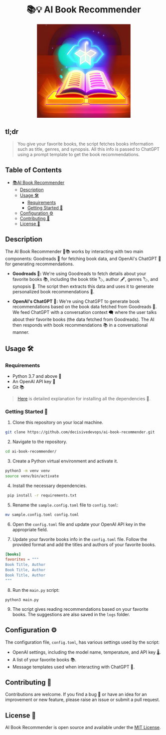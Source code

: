 <p align="center">
    <h1 align="center">📚💡 AI Book Recommender</h1>
</p>
<p align="center">
  <img src="./assets/book-recommender.jpg" width="300" height="300"/>
</p>


## tl;dr

> You give your favorite books, the script fetches books information such as title, genres, and synopsis. All this info is passed to ChatGPT using a prompt template to get the book recommendations.

## Table of Contents
<!--ts-->
* [<g-emoji class="g-emoji" alias="books" fallback-src="https://github.githubassets.com/images/icons/emoji/unicode/1f4da.png">📚</g-emoji>AI Book Recommender](#-ai-book-recommender)
   * [Description](#description)
   * [Usage <g-emoji class="g-emoji" alias="hammer_and_wrench" fallback-src="https://github.githubassets.com/images/icons/emoji/unicode/1f6e0.png">🛠️</g-emoji>](#usage-️)
      * [Requirements](#requirements)
      * [Getting Started <g-emoji class="g-emoji" alias="rocket" fallback-src="https://github.githubassets.com/images/icons/emoji/unicode/1f680.png">🚀</g-emoji>](#getting-started-)
   * [Configuration <g-emoji class="g-emoji" alias="gear" fallback-src="https://github.githubassets.com/images/icons/emoji/unicode/2699.png">⚙️</g-emoji>](#configuration-️)
   * [Contributing <g-emoji class="g-emoji" alias="wave" fallback-src="https://github.githubassets.com/images/icons/emoji/unicode/1f44b.png">👋</g-emoji>](#contributing-)
   * [License <g-emoji class="g-emoji" alias="scroll" fallback-src="https://github.githubassets.com/images/icons/emoji/unicode/1f4dc.png">📜</g-emoji>](#license-)

<!-- Created by https://github.com/ekalinin/github-markdown-toc -->
<!-- Added by: abhinav, at: Sat May 20 17:22:47 IST 2023 -->

<!--te-->
## Description

The AI Book Recommender 🤖📚 works by interacting with two main components: Goodreads 📖 for fetching book data, and OpenAI's ChatGPT 🧠 for generating recommendations.

   - **Goodreads 📖:** We're using Goodreads to fetch details about your favorite books 📚, including the book title 🏷️, author 🖋️, genres 🏷️, and synopsis 📝. The script then extracts this data and uses it to generate personalized book recommendations 🎯.

   - **OpenAI's ChatGPT 🧠:** We're using ChatGPT to generate book recommendations based on the book data fetched from Goodreads 📖. We feed ChatGPT with a conversation context 🗨️ where the user talks about their favorite books (the data fetched from Goodreads). The AI then responds with book recommendations 📚 in a conversational manner.

## Usage 🛠️

### Requirements

- Python 3.7 and above 🐍
- An OpenAI API key 🔑
- Git 📚

> [Here](PREREQUISITES.md) is detailed explanation for installing all the dependencies 🧩.

### Getting Started 🚀

1. Clone this repository on your local machine.

 ```bash
 git clone https://github.com/decisivedevops/ai-book-recommender.git
 ```

2. Navigate to the repository.

 ```bash
 cd ai-book-recommender/
 ```

3. Create a Python virtual environment and activate it.

 ```bash
 python3 -m venv venv
 source venv/bin/activate
 ```

4. Install the necessary dependencies.

 ```bash
  pip install -r requirements.txt
 ```

5. Rename the `sample.config.toml` file to `config.toml`:

 ```bash
 mv sample.config.toml config.toml
 ```

6. Open the `config.toml` file and update your OpenAI API key in the appropriate field.

7. Update your favorite books info in the `config.toml` file. Follow the provided format and add the titles and authors of your favorite books.

 ```toml
 [books]
 favorites = """
 Book Title, Author
 Book Title, Author
 Book Title, Author
 """
 ```

8. Run the `main.py` script:

 ```
 python3 main.py
 ```

9. The script gives reading recommendations based on your favorite books. The suggestions are also saved in the `logs` folder.

## Configuration ⚙️

The configuration file, `config.toml`, has various settings used by the script:

- OpenAI settings, including the model name, temperature, and API key 🌡️.
- A list of your favorite books 📚.
- Message templates used when interacting with ChatGPT 💌.

## Contributing 👋

Contributions are welcome. If you find a bug 🐞 or have an idea for an improvement or new feature, please raise an issue or submit a pull request.

## License 📜

AI Book Recommender is open source and available under the [MIT License](LICENSE).
